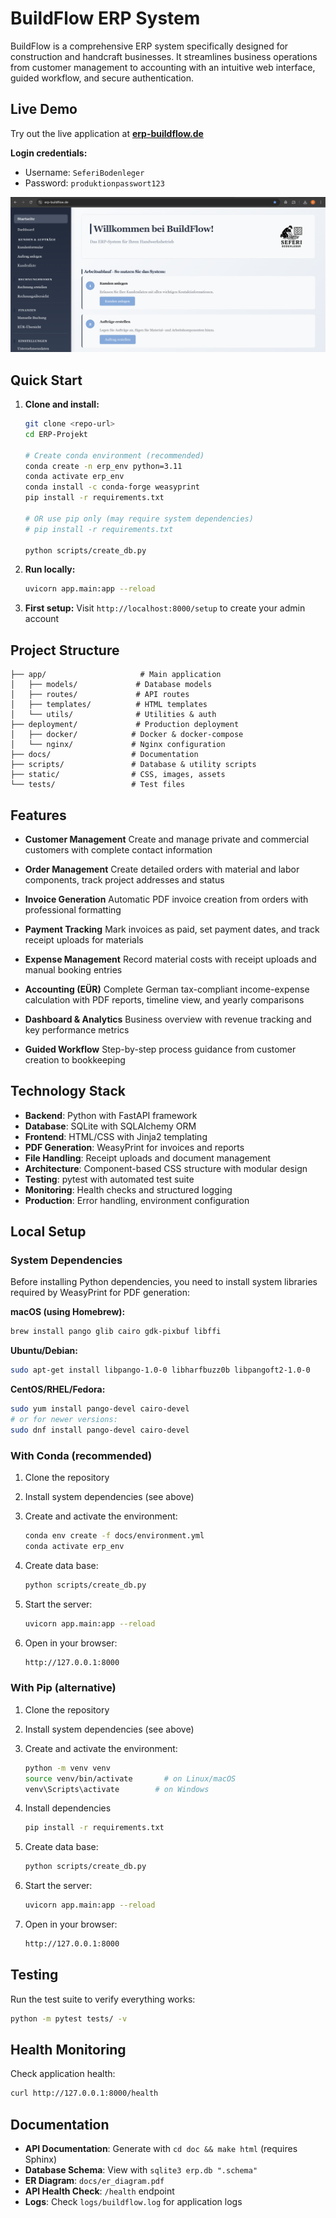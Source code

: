 # BuildFlow ERP System

BuildFlow is a comprehensive ERP system specifically designed for construction and handcraft businesses. It streamlines business operations from customer management to accounting with an intuitive web interface, guided workflow, and secure authentication.

## Live Demo

Try out the live application at **[erp-buildflow.de](https://erp-buildflow.de)**

**Login credentials:**
- Username: `SeferiBodenleger`
- Password: `produktionpasswort123`

![BuildFlow Dashboard](./static/startseite.png)

## Quick Start

1. **Clone and install:**
   ```bash
   git clone <repo-url>
   cd ERP-Projekt

   # Create conda environment (recommended)
   conda create -n erp_env python=3.11
   conda activate erp_env
   conda install -c conda-forge weasyprint
   pip install -r requirements.txt

   # OR use pip only (may require system dependencies)
   # pip install -r requirements.txt

   python scripts/create_db.py
   ```

2. **Run locally:**
   ```bash
   uvicorn app.main:app --reload
   ```

3. **First setup:** Visit `http://localhost:8000/setup` to create your admin account

## Project Structure

```
├── app/                     # Main application
│   ├── models/             # Database models
│   ├── routes/             # API routes
│   ├── templates/          # HTML templates
│   └── utils/              # Utilities & auth
├── deployment/             # Production deployment
│   ├── docker/            # Docker & docker-compose
│   └── nginx/             # Nginx configuration
├── docs/                  # Documentation
├── scripts/               # Database & utility scripts
├── static/                # CSS, images, assets
└── tests/                 # Test files
```

## Features

- **Customer Management**
  Create and manage private and commercial customers with complete contact information

- **Order Management**
  Create detailed orders with material and labor components, track project addresses and status

- **Invoice Generation**
  Automatic PDF invoice creation from orders with professional formatting

- **Payment Tracking**
  Mark invoices as paid, set payment dates, and track receipt uploads for materials

- **Expense Management**
  Record material costs with receipt uploads and manual booking entries

- **Accounting (EÜR)**
  Complete German tax-compliant income-expense calculation with PDF reports, timeline view, and yearly comparisons

- **Dashboard & Analytics**
  Business overview with revenue tracking and key performance metrics

- **Guided Workflow**
  Step-by-step process guidance from customer creation to bookkeeping

## Technology Stack

- **Backend**: Python with FastAPI framework
- **Database**: SQLite with SQLAlchemy ORM
- **Frontend**: HTML/CSS with Jinja2 templating
- **PDF Generation**: WeasyPrint for invoices and reports
- **File Handling**: Receipt uploads and document management
- **Architecture**: Component-based CSS structure with modular design
- **Testing**: pytest with automated test suite
- **Monitoring**: Health checks and structured logging
- **Production**: Error handling, environment configuration

## Local Setup

### System Dependencies

Before installing Python dependencies, you need to install system libraries required by WeasyPrint for PDF generation:

**macOS (using Homebrew):**
```bash
brew install pango glib cairo gdk-pixbuf libffi
```

**Ubuntu/Debian:**
```bash
sudo apt-get install libpango-1.0-0 libharfbuzz0b libpangoft2-1.0-0
```

**CentOS/RHEL/Fedora:**
```bash
sudo yum install pango-devel cairo-devel
# or for newer versions:
sudo dnf install pango-devel cairo-devel
```

### With Conda (recommended)

1. Clone the repository

2. Install system dependencies (see above)

3. Create and activate the environment:  
   ```bash
   conda env create -f docs/environment.yml
   conda activate erp_env
   ```
   
3. Create data base:
    ```bash
    python scripts/create_db.py
    ```
    
4. Start the server:
    ```bash
    uvicorn app.main:app --reload
    ```
    
5. Open in your browser:
   ```bash
   http://127.0.0.1:8000
   ```

### With Pip (alternative)

1. Clone the repository

2. Install system dependencies (see above)

3. Create and activate the environment:  
   ```bash
   python -m venv venv
   source venv/bin/activate       # on Linux/macOS  
   venv\Scripts\activate        # on Windows
   ```

4. Install dependencies
    ```bash
    pip install -r requirements.txt
    ```
    
5. Create data base:
    ```bash
    python scripts/create_db.py
    ```
    
6. Start the server:
    ```bash
    uvicorn app.main:app --reload
    ```
    
7. Open in your browser:
   ```bash
   http://127.0.0.1:8000
   ```

## Testing

Run the test suite to verify everything works:

```bash
python -m pytest tests/ -v
```

## Health Monitoring

Check application health:

```bash
curl http://127.0.0.1:8000/health
```

## Documentation

- **API Documentation**: Generate with `cd doc && make html` (requires Sphinx)
- **Database Schema**: View with `sqlite3 erp.db ".schema"`
- **ER Diagram**: `docs/er_diagram.pdf`
- **API Health Check**: `/health` endpoint
- **Logs**: Check `logs/buildflow.log` for application logs
